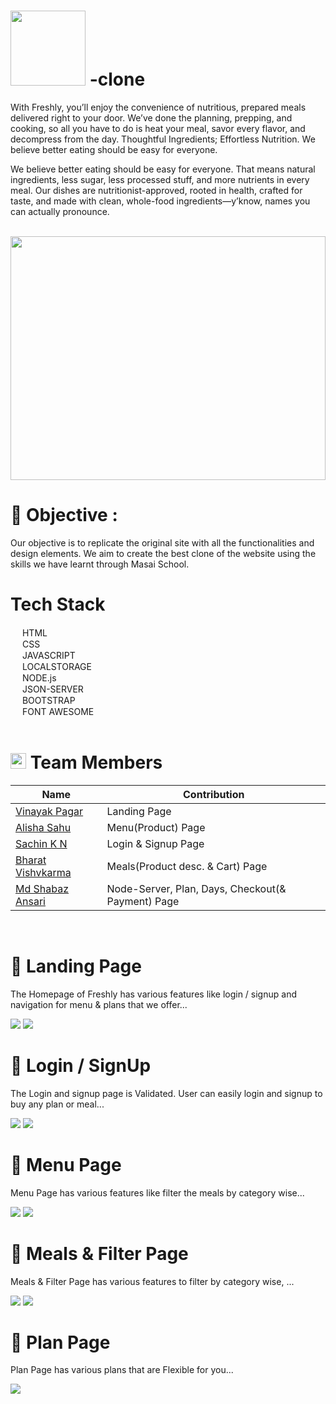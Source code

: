 # <img src="https://github.com/Meshabaz/freshly-clone/blob/master/assets/Freshly__Logo.jpg?raw=true" width="120px"/> -clone

<p>With Freshly, you’ll enjoy the convenience of nutritious, prepared meals delivered right to your door. We’ve done the planning, prepping, and cooking, so all you have to do is heat your meal, savor every flavor, and decompress from the day. Thoughtful Ingredients; Effortless Nutrition. We believe better eating should be easy for everyone.</p>

<p>We believe better eating should be easy for everyone. That means natural ingredients, less sugar, less processed stuff, and more nutrients in every meal. Our dishes are nutritionist-approved, rooted in health, crafted for taste, and made with clean, whole-food ingredients—y’know, names you can actually pronounce. </p>

<br>

<div align="center">
  <img  src="http://photos.prnewswire.com/prnfull/20150201/172711" height="390px" width="100%"/>
  </div>
  
 # 🌟 Objective : <br>
 
 <p>Our objective is to replicate the original site with all the functionalities and design elements. We aim to create the best clone of the website using the skills we have learnt through Masai School.</p>
 
 
 # Tech Stack
  <div><img src="https://cdn-icons-png.flaticon.com/512/174/174854.png" width="15px"/> HTML</div>
  <div><img src="https://cdn-icons-png.flaticon.com/512/732/732190.png" width="15px"/> CSS</div>
  <div><img src="https://cdn-icons-png.flaticon.com/512/5968/5968292.png" width="15px"/> JAVASCRIPT</div>
  <div><img src="https://cdn-icons-png.flaticon.com/512/718/718064.png" width="15px"/> LOCALSTORAGE</div>
  <div><img src="https://tse2.mm.bing.net/th?id=OIP.xQJlilCdJ7U2ebPvc8DYLwHaIJ&pid=Api&P=0" width="15px"/> NODE.js</div>
  <div><img src="https://cdn-icons-png.flaticon.com/512/541/541488.png" width="15px"/> JSON-SERVER</div>
  <div><img src="https://sdtimes.com/wp-content/uploads/2018/01/bootstrap-stack.png" width="15px"/> BOOTSTRAP</div>
  <div><img src="https://www.drupal.org/files/project-images/font_awesome_logo.png" width="15px"/> FONT AWESOME</div>
  
  <br>
  
# <img src="https://cdn-icons-png.flaticon.com/512/1534/1534938.png" width="25px"/> Team Members 
 
 | Name            | Contribution                                                                |
| ----------------- | ------------------------------------------------------------------ |
|<a href = "https://github.com/vinayakpagar23" > Vinayak Pagar </a>| Landing Page |
| <a href = "https://github.com/Alisha666" > Alisha Sahu </a>| Menu(Product) Page|
|<a href = "https://github.com/comefly304" > Sachin K N </a> | Login & Signup Page |
|<a href = "https://github.com/bharatvishvkarma" > Bharat Vishvkarma </a>| Meals(Product desc. & Cart) Page |
| <a href = "https://github.com/Meshabaz" > Md Shabaz Ansari </a> | Node-Server, Plan, Days, Checkout(& Payment) Page |
 
 <br>
 
 # 🔹 Landing Page 
 <p>The Homepage of Freshly has various features like login / signup and navigation for menu & plans that we offer...</p>
 <img src="https://github.com/Meshabaz/freshly-clone/blob/master/assets/landing.png"/>
 <img src="https://github.com/Meshabaz/freshly-clone/blob/master/assets/landing1.png"/>
 
 # 🔹 Login / SignUp 
 <p>The Login and signup page is Validated. User can easily login and signup to buy any plan or meal...</p>
 <img src="https://github.com/Meshabaz/freshly-clone/blob/master/assets/login.png"/>
 <img src="https://github.com/Meshabaz/freshly-clone/blob/master/assets/signup.png"/>
 
 # 🔹 Menu Page
 <p>Menu Page has various features like filter the meals by category wise...</p>
  <img src="https://github.com/Meshabaz/freshly-clone/blob/the_pro_code/assets/menu1.png"/>
 <img src="https://github.com/Meshabaz/freshly-clone/blob/the_pro_code/assets/menu2.png"/>
 
 # 🔹 Meals & Filter Page
 <p>Meals & Filter Page has various features to filter by category wise, ...</p>
  <img src="https://github.com/Meshabaz/freshly-clone/blob/master/assets/meals.png"/>
 <img src="https://github.com/Meshabaz/freshly-clone/blob/master/assets/meals1.png"/>
 
 # 🔹 Plan Page
 <p>Plan Page has various plans that are Flexible for you... </p>
 <img src="https://github.com/Meshabaz/freshly-clone/blob/master/assets/meals1.png"/>
 
